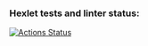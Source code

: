 ### Hexlet tests and linter status:
[![Actions Status](https://github.com/ermoshinavalentina/python-project-lvl1/workflows/hexlet-check/badge.svg)](https://github.com/ermoshinavalentina/python-project-lvl1/actions)